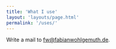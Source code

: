 ```yaml
---
title: 'What I use'
layout: 'layouts/page.html'
permalink: '/uses/'
---
```


Write a mail to [fw@fabianwohlgemuth.de](mailto:fw@fabianwohlgemuth.de?subject=fwdc.%20-%20).
